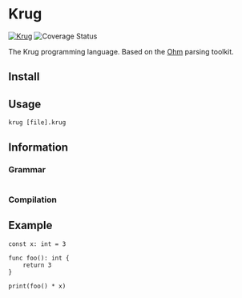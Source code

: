 # Krug

[![Krug](https://github.com/dhkatz/krug/actions/workflows/krug.yml/badge.svg)](https://github.com/dhkatz/krug/actions/workflows/krug.yml) ![Coverage Status](https://img.shields.io/endpoint?url=https://api.keyvalue.xyz/bf60b9ad/coverage)

The Krug programming language. Based on the [Ohm](https://github.com/harc/ohm) parsing toolkit.

## Install

## Usage

```
krug [file].krug
```

## Information

### Grammar

```
```

### Compilation

## Example

```
const x: int = 3

func foo(): int {
    return 3
}

print(foo() * x)
```

